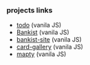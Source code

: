 ### projects links

- [todo](https://nikdoe.github.io/todo/) (vanila JS)
- [Bankist](https://nikdoe.github.io/bankist/) (vanila JS)
- [bankist-site](https://nikdoe.github.io/bankist-site/) (vanila JS)
- [card-gallery](https://nikdoe.github.io/card-gallery/) (vanila JS)
- [mapty](https://nikdoe.github.io/mapty/) (vanila JS)
